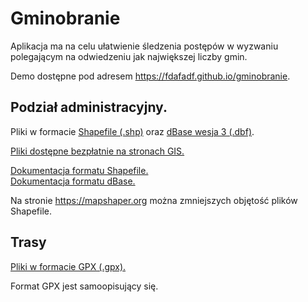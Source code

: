 # Gminobranie

Aplikacja ma na celu ułatwienie śledzenia postępów w wyzwaniu polegającym na odwiedzeniu jak największej liczby gmin.

Demo dostępne pod adresem https://fdafadf.github.io/gminobranie.

## Podział administracyjny.

Pliki w formacie [Shapefile (.shp)](https://pl.wikipedia.org/wiki/Shapefile) oraz [dBase wesja 3 (.dbf)](https://en.wikipedia.org/wiki/.dbf).

[Pliki dostępne bezpłatnie na stronach GIS.](https://gis-support.pl/baza-wiedzy-2/dane-do-pobrania/granice-administracyjne)

[Dokumentacja formatu Shapefile.](https://www.esri.com/content/dam/esrisites/sitecore-archive/Files/Pdfs/library/whitepapers/pdfs/shapefile.pdf)  
[Dokumentacja formatu dBase.](https://en.wikipedia.org/wiki/.dbf)

Na stronie https://mapshaper.org można zmniejszych objętość plików Shapefile.

## Trasy

[Pliki w formacie GPX (.gpx).](https://pl.wikipedia.org/wiki/GPX)

Format GPX jest samoopisujący się.
